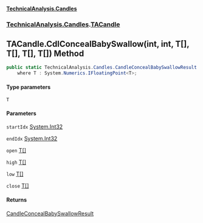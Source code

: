 #### [TechnicalAnalysis.Candles](TechnicalAnalysis.Candles.md 'TechnicalAnalysis.Candles')
### [TechnicalAnalysis.Candles](TechnicalAnalysis.Candles.md#TechnicalAnalysis.Candles 'TechnicalAnalysis.Candles').[TACandle](TACandle.md 'TechnicalAnalysis.Candles.TACandle')

## TACandle.CdlConcealBabySwallow<T>(int, int, T[], T[], T[], T[]) Method

```csharp
public static TechnicalAnalysis.Candles.CandleConcealBabySwallowResult CdlConcealBabySwallow<T>(int startIdx, int endIdx, T[] open, T[] high, T[] low, T[] close)
    where T : System.Numerics.IFloatingPoint<T>;
```
#### Type parameters

<a name='TechnicalAnalysis.Candles.TACandle.CdlConcealBabySwallow_T_(int,int,T[],T[],T[],T[]).T'></a>

`T`
#### Parameters

<a name='TechnicalAnalysis.Candles.TACandle.CdlConcealBabySwallow_T_(int,int,T[],T[],T[],T[]).startIdx'></a>

`startIdx` [System.Int32](https://docs.microsoft.com/en-us/dotnet/api/System.Int32 'System.Int32')

<a name='TechnicalAnalysis.Candles.TACandle.CdlConcealBabySwallow_T_(int,int,T[],T[],T[],T[]).endIdx'></a>

`endIdx` [System.Int32](https://docs.microsoft.com/en-us/dotnet/api/System.Int32 'System.Int32')

<a name='TechnicalAnalysis.Candles.TACandle.CdlConcealBabySwallow_T_(int,int,T[],T[],T[],T[]).open'></a>

`open` [T](TACandle.CdlConcealBabySwallow_T_(int,int,T[],T[],T[],T[]).md#TechnicalAnalysis.Candles.TACandle.CdlConcealBabySwallow_T_(int,int,T[],T[],T[],T[]).T 'TechnicalAnalysis.Candles.TACandle.CdlConcealBabySwallow<T>(int, int, T[], T[], T[], T[]).T')[[]](https://docs.microsoft.com/en-us/dotnet/api/System.Array 'System.Array')

<a name='TechnicalAnalysis.Candles.TACandle.CdlConcealBabySwallow_T_(int,int,T[],T[],T[],T[]).high'></a>

`high` [T](TACandle.CdlConcealBabySwallow_T_(int,int,T[],T[],T[],T[]).md#TechnicalAnalysis.Candles.TACandle.CdlConcealBabySwallow_T_(int,int,T[],T[],T[],T[]).T 'TechnicalAnalysis.Candles.TACandle.CdlConcealBabySwallow<T>(int, int, T[], T[], T[], T[]).T')[[]](https://docs.microsoft.com/en-us/dotnet/api/System.Array 'System.Array')

<a name='TechnicalAnalysis.Candles.TACandle.CdlConcealBabySwallow_T_(int,int,T[],T[],T[],T[]).low'></a>

`low` [T](TACandle.CdlConcealBabySwallow_T_(int,int,T[],T[],T[],T[]).md#TechnicalAnalysis.Candles.TACandle.CdlConcealBabySwallow_T_(int,int,T[],T[],T[],T[]).T 'TechnicalAnalysis.Candles.TACandle.CdlConcealBabySwallow<T>(int, int, T[], T[], T[], T[]).T')[[]](https://docs.microsoft.com/en-us/dotnet/api/System.Array 'System.Array')

<a name='TechnicalAnalysis.Candles.TACandle.CdlConcealBabySwallow_T_(int,int,T[],T[],T[],T[]).close'></a>

`close` [T](TACandle.CdlConcealBabySwallow_T_(int,int,T[],T[],T[],T[]).md#TechnicalAnalysis.Candles.TACandle.CdlConcealBabySwallow_T_(int,int,T[],T[],T[],T[]).T 'TechnicalAnalysis.Candles.TACandle.CdlConcealBabySwallow<T>(int, int, T[], T[], T[], T[]).T')[[]](https://docs.microsoft.com/en-us/dotnet/api/System.Array 'System.Array')

#### Returns
[CandleConcealBabySwallowResult](CandleConcealBabySwallowResult.md 'TechnicalAnalysis.Candles.CandleConcealBabySwallowResult')